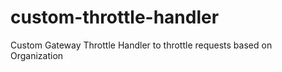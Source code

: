 # custom-throttle-handler
Custom Gateway Throttle Handler to throttle requests based on Organization
